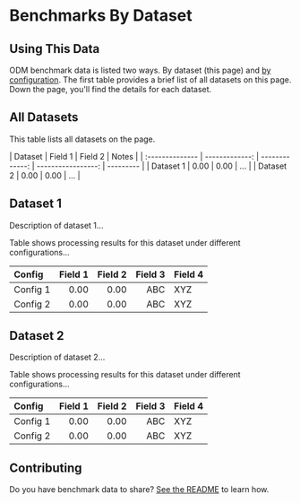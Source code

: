 # Benchmarks By Dataset

## Using This Data

ODM benchmark data is listed two ways.  By dataset (this page) and [by configuration](by-config.md).  The first table provides a brief list of all datasets on this page.  Down the page, you'll find the details for each dataset.

## All Datasets

This table lists all datasets on the page.

|         Dataset |        Field 1 |    Field 2     |          Notes   |
| :-------------- | -------------: | -------------: | -----------------: | --------- |
|          Dataset 1 |   0.00 |  0.00 |      ... |
|          Dataset 2 |   0.00 |  0.00 |      ... |


## Dataset 1

Description of dataset 1...

Table shows processing results for this dataset under different configurations...

|         Config |        Field 1 |    Field 2     |          Field 3   |   Field 4 |
| :-------------- | -------------: | -------------: | -----------------: | --------- |
|          Config 1 |   0.00 |  0.00 |      ABC |  XYZ |
|          Config 2 |   0.00 |  0.00 |      ABC |  XYZ |

## Dataset 2

Description of dataset 2...

Table shows processing results for this dataset under different configurations...

|         Config |        Field 1 |    Field 2     |          Field 3   |   Field 4 |
| :-------------- | -------------: | -------------: | -----------------: | --------- |
|          Config 1 |   0.00 |  0.00 |      ABC |  XYZ |
|          Config 2 |   0.00 |  0.00 |      ABC |  XYZ |

## Contributing

Do you have benchmark data to share?  [See the README](README.md) to learn how.
